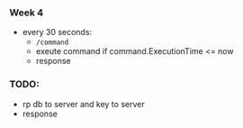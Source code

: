 ### Week 4
* every 30 seconds:
    * `/command`
    * exeute command if command.ExecutionTime <= now
    * response
    

### TODO:
* rp db to server and key to server
* response
